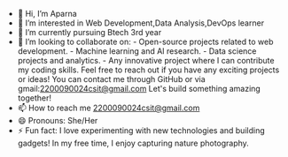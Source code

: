 - 👋 Hi, I’m Aparna
- 👀 I’m interested in Web Development,Data Analysis,DevOps learner
- 🌱 I’m currently pursuing Btech 3rd year
- 💞️ I’m looking to collaborate on: - Open-source projects related to web development.
       - Machine learning and AI research.
       - Data science projects and analytics.
       - Any innovative project where I can contribute my coding skills.
       Feel free to reach out if you have any exciting projects or ideas! You can contact me through GitHub or via gmail:2200090024csit@gmail.com
       Let's build something amazing together!
- 📫 How to reach me 2200090024csit@gmail.com
- 😄 Pronouns: She/Her
- ⚡ Fun fact: I love experimenting with new technologies and building gadgets! In my free time, I enjoy capturing nature photography.

<!---
2200090024-KLU/2200090024-KLU is a ✨ special ✨ repository because its `README.md` (this file) appears on your GitHub profile.
You can click the Preview link to take a look at your changes.
--->
